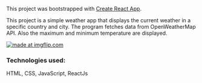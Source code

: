 This project was bootstrapped with [Create React App](https://github.com/facebook/create-react-app).

This project is a simple weather app that displays the current weather in a specific country and city. The program fetches data from OpenWeatherMap API. Also the maximum and minimum temperature are displayed. 

<a href="https://imgflip.com/gif/3m9rnp"><img src="https://i.imgflip.com/3m9rnp.gif" title="made at imgflip.com"/></a>

### Technologies used: 
HTML, CSS, JavaScript, ReactJs
